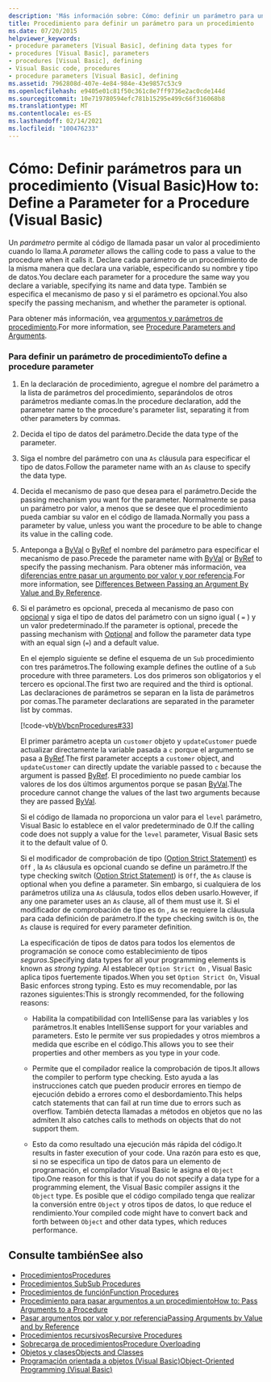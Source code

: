 ```yaml
---
description: 'Más información sobre: Cómo: definir un parámetro para un procedimiento (Visual Basic)'
title: Procedimiento para definir un parámetro para un procedimiento
ms.date: 07/20/2015
helpviewer_keywords:
- procedure parameters [Visual Basic], defining data types for
- procedures [Visual Basic], parameters
- procedures [Visual Basic], defining
- Visual Basic code, procedures
- procedure parameters [Visual Basic], defining
ms.assetid: 7962808d-407e-4e84-984e-43e9857c53c9
ms.openlocfilehash: e9405e01c81f50c361c8e7ff9736e2ac0cde144d
ms.sourcegitcommit: 10e719780594efc781b15295e499c66f316068b8
ms.translationtype: MT
ms.contentlocale: es-ES
ms.lasthandoff: 02/14/2021
ms.locfileid: "100476233"
---
```

# <a name="how-to-define-a-parameter-for-a-procedure-visual-basic"></a><span data-ttu-id="73562-103">Cómo: Definir parámetros para un procedimiento (Visual Basic)</span><span class="sxs-lookup"><span data-stu-id="73562-103">How to: Define a Parameter for a Procedure (Visual Basic)</span></span>

<span data-ttu-id="73562-104">Un *parámetro* permite al código de llamada pasar un valor al procedimiento cuando lo llama.</span><span class="sxs-lookup"><span data-stu-id="73562-104">A *parameter* allows the calling code to pass a value to the procedure when it calls it.</span></span> <span data-ttu-id="73562-105">Declare cada parámetro de un procedimiento de la misma manera que declara una variable, especificando su nombre y tipo de datos.</span><span class="sxs-lookup"><span data-stu-id="73562-105">You declare each parameter for a procedure the same way you declare a variable, specifying its name and data type.</span></span> <span data-ttu-id="73562-106">También se especifica el mecanismo de paso y si el parámetro es opcional.</span><span class="sxs-lookup"><span data-stu-id="73562-106">You also specify the passing mechanism, and whether the parameter is optional.</span></span>  
  
 <span data-ttu-id="73562-107">Para obtener más información, vea [argumentos y parámetros de procedimiento](./procedure-parameters-and-arguments.md).</span><span class="sxs-lookup"><span data-stu-id="73562-107">For more information, see [Procedure Parameters and Arguments](./procedure-parameters-and-arguments.md).</span></span>  
  
### <a name="to-define-a-procedure-parameter"></a><span data-ttu-id="73562-108">Para definir un parámetro de procedimiento</span><span class="sxs-lookup"><span data-stu-id="73562-108">To define a procedure parameter</span></span>  
  
1. <span data-ttu-id="73562-109">En la declaración de procedimiento, agregue el nombre del parámetro a la lista de parámetros del procedimiento, separándolos de otros parámetros mediante comas.</span><span class="sxs-lookup"><span data-stu-id="73562-109">In the procedure declaration, add the parameter name to the procedure's parameter list, separating it from other parameters by commas.</span></span>  
  
2. <span data-ttu-id="73562-110">Decida el tipo de datos del parámetro.</span><span class="sxs-lookup"><span data-stu-id="73562-110">Decide the data type of the parameter.</span></span>  
  
3. <span data-ttu-id="73562-111">Siga el nombre del parámetro con una `As` cláusula para especificar el tipo de datos.</span><span class="sxs-lookup"><span data-stu-id="73562-111">Follow the parameter name with an `As` clause to specify the data type.</span></span>  
  
4. <span data-ttu-id="73562-112">Decida el mecanismo de paso que desea para el parámetro.</span><span class="sxs-lookup"><span data-stu-id="73562-112">Decide the passing mechanism you want for the parameter.</span></span> <span data-ttu-id="73562-113">Normalmente se pasa un parámetro por valor, a menos que se desee que el procedimiento pueda cambiar su valor en el código de llamada.</span><span class="sxs-lookup"><span data-stu-id="73562-113">Normally you pass a parameter by value, unless you want the procedure to be able to change its value in the calling code.</span></span>  
  
5. <span data-ttu-id="73562-114">Anteponga a [ByVal](../../../language-reference/modifiers/byval.md) o [ByRef](../../../language-reference/modifiers/byref.md) el nombre del parámetro para especificar el mecanismo de paso.</span><span class="sxs-lookup"><span data-stu-id="73562-114">Precede the parameter name with [ByVal](../../../language-reference/modifiers/byval.md) or [ByRef](../../../language-reference/modifiers/byref.md) to specify the passing mechanism.</span></span> <span data-ttu-id="73562-115">Para obtener más información, vea [diferencias entre pasar un argumento por valor y por referencia](./differences-between-passing-an-argument-by-value-and-by-reference.md).</span><span class="sxs-lookup"><span data-stu-id="73562-115">For more information, see [Differences Between Passing an Argument By Value and By Reference](./differences-between-passing-an-argument-by-value-and-by-reference.md).</span></span>  
  
6. <span data-ttu-id="73562-116">Si el parámetro es opcional, preceda al mecanismo de paso con [opcional](../../../language-reference/modifiers/optional.md) y siga el tipo de datos del parámetro con un signo igual ( `=` ) y un valor predeterminado.</span><span class="sxs-lookup"><span data-stu-id="73562-116">If the parameter is optional, precede the passing mechanism with [Optional](../../../language-reference/modifiers/optional.md) and follow the parameter data type with an equal sign (`=`) and a default value.</span></span>  
  
     <span data-ttu-id="73562-117">En el ejemplo siguiente se define el esquema de un `Sub` procedimiento con tres parámetros.</span><span class="sxs-lookup"><span data-stu-id="73562-117">The following example defines the outline of a `Sub` procedure with three parameters.</span></span> <span data-ttu-id="73562-118">Los dos primeros son obligatorios y el tercero es opcional.</span><span class="sxs-lookup"><span data-stu-id="73562-118">The first two are required and the third is optional.</span></span> <span data-ttu-id="73562-119">Las declaraciones de parámetros se separan en la lista de parámetros por comas.</span><span class="sxs-lookup"><span data-stu-id="73562-119">The parameter declarations are separated in the parameter list by commas.</span></span>  
  
     [!code-vb[VbVbcnProcedures#33](~/samples/snippets/visualbasic/VS_Snippets_VBCSharp/VbVbcnProcedures/VB/Class1.vb#33)]  
  
     <span data-ttu-id="73562-120">El primer parámetro acepta un `customer` objeto y `updateCustomer` puede actualizar directamente la variable pasada a `c` porque el argumento se pasa a [ByRef](../../../language-reference/modifiers/byref.md).</span><span class="sxs-lookup"><span data-stu-id="73562-120">The first parameter accepts a `customer` object, and `updateCustomer` can directly update the variable passed to `c` because the argument is passed [ByRef](../../../language-reference/modifiers/byref.md).</span></span> <span data-ttu-id="73562-121">El procedimiento no puede cambiar los valores de los dos últimos argumentos porque se pasan [ByVal](../../../language-reference/modifiers/byval.md).</span><span class="sxs-lookup"><span data-stu-id="73562-121">The procedure cannot change the values of the last two arguments because they are passed [ByVal](../../../language-reference/modifiers/byval.md).</span></span>  
  
     <span data-ttu-id="73562-122">Si el código de llamada no proporciona un valor para el `level` parámetro, Visual Basic lo establece en el valor predeterminado de 0.</span><span class="sxs-lookup"><span data-stu-id="73562-122">If the calling code does not supply a value for the `level` parameter, Visual Basic sets it to the default value of 0.</span></span>  
  
     <span data-ttu-id="73562-123">Si el modificador de comprobación de tipo ([Option Strict Statement](../../../language-reference/statements/option-strict-statement.md)) es `Off` , la `As` cláusula es opcional cuando se define un parámetro.</span><span class="sxs-lookup"><span data-stu-id="73562-123">If the type checking switch ([Option Strict Statement](../../../language-reference/statements/option-strict-statement.md)) is `Off`, the `As` clause is optional when you define a parameter.</span></span> <span data-ttu-id="73562-124">Sin embargo, si cualquiera de los parámetros utiliza una `As` cláusula, todos ellos deben usarlo.</span><span class="sxs-lookup"><span data-stu-id="73562-124">However, if any one parameter uses an `As` clause, all of them must use it.</span></span> <span data-ttu-id="73562-125">Si el modificador de comprobación de tipo es `On` , `As` se requiere la cláusula para cada definición de parámetro.</span><span class="sxs-lookup"><span data-stu-id="73562-125">If the type checking switch is `On`, the `As` clause is required for every parameter definition.</span></span>  
  
     <span data-ttu-id="73562-126">La especificación de tipos de datos para todos los elementos de programación se conoce como establecimiento de tipos *seguros*.</span><span class="sxs-lookup"><span data-stu-id="73562-126">Specifying data types for all your programming elements is known as *strong typing*.</span></span> <span data-ttu-id="73562-127">Al establecer `Option Strict On` , Visual Basic aplica tipos fuertemente tipados.</span><span class="sxs-lookup"><span data-stu-id="73562-127">When you set `Option Strict On`, Visual Basic enforces strong typing.</span></span> <span data-ttu-id="73562-128">Esto es muy recomendable, por las razones siguientes:</span><span class="sxs-lookup"><span data-stu-id="73562-128">This is strongly recommended, for the following reasons:</span></span>  
  
    - <span data-ttu-id="73562-129">Habilita la compatibilidad con IntelliSense para las variables y los parámetros.</span><span class="sxs-lookup"><span data-stu-id="73562-129">It enables IntelliSense support for your variables and parameters.</span></span> <span data-ttu-id="73562-130">Esto le permite ver sus propiedades y otros miembros a medida que escribe en el código.</span><span class="sxs-lookup"><span data-stu-id="73562-130">This allows you to see their properties and other members as you type in your code.</span></span>  
  
    - <span data-ttu-id="73562-131">Permite que el compilador realice la comprobación de tipos.</span><span class="sxs-lookup"><span data-stu-id="73562-131">It allows the compiler to perform type checking.</span></span> <span data-ttu-id="73562-132">Esto ayuda a las instrucciones catch que pueden producir errores en tiempo de ejecución debido a errores como el desbordamiento.</span><span class="sxs-lookup"><span data-stu-id="73562-132">This helps catch statements that can fail at run time due to errors such as overflow.</span></span> <span data-ttu-id="73562-133">También detecta llamadas a métodos en objetos que no las admiten.</span><span class="sxs-lookup"><span data-stu-id="73562-133">It also catches calls to methods on objects that do not support them.</span></span>  
  
    - <span data-ttu-id="73562-134">Esto da como resultado una ejecución más rápida del código.</span><span class="sxs-lookup"><span data-stu-id="73562-134">It results in faster execution of your code.</span></span> <span data-ttu-id="73562-135">Una razón para esto es que, si no se especifica un tipo de datos para un elemento de programación, el compilador Visual Basic le asigna el `Object` tipo.</span><span class="sxs-lookup"><span data-stu-id="73562-135">One reason for this is that if you do not specify a data type for a programming element, the Visual Basic compiler assigns it the `Object` type.</span></span> <span data-ttu-id="73562-136">Es posible que el código compilado tenga que realizar la conversión entre `Object` y otros tipos de datos, lo que reduce el rendimiento.</span><span class="sxs-lookup"><span data-stu-id="73562-136">Your compiled code might have to convert back and forth between `Object` and other data types, which reduces performance.</span></span>  
  
## <a name="see-also"></a><span data-ttu-id="73562-137">Consulte también</span><span class="sxs-lookup"><span data-stu-id="73562-137">See also</span></span>

- [<span data-ttu-id="73562-138">Procedimientos</span><span class="sxs-lookup"><span data-stu-id="73562-138">Procedures</span></span>](./index.md)
- [<span data-ttu-id="73562-139">Procedimientos Sub</span><span class="sxs-lookup"><span data-stu-id="73562-139">Sub Procedures</span></span>](./sub-procedures.md)
- [<span data-ttu-id="73562-140">Procedimientos de función</span><span class="sxs-lookup"><span data-stu-id="73562-140">Function Procedures</span></span>](./function-procedures.md)
- [<span data-ttu-id="73562-141">Procedimiento para pasar argumentos a un procedimiento</span><span class="sxs-lookup"><span data-stu-id="73562-141">How to: Pass Arguments to a Procedure</span></span>](./how-to-pass-arguments-to-a-procedure.md)
- [<span data-ttu-id="73562-142">Pasar argumentos por valor y por referencia</span><span class="sxs-lookup"><span data-stu-id="73562-142">Passing Arguments by Value and by Reference</span></span>](./passing-arguments-by-value-and-by-reference.md)
- [<span data-ttu-id="73562-143">Procedimientos recursivos</span><span class="sxs-lookup"><span data-stu-id="73562-143">Recursive Procedures</span></span>](./recursive-procedures.md)
- [<span data-ttu-id="73562-144">Sobrecarga de procedimientos</span><span class="sxs-lookup"><span data-stu-id="73562-144">Procedure Overloading</span></span>](./procedure-overloading.md)
- [<span data-ttu-id="73562-145">Objetos y clases</span><span class="sxs-lookup"><span data-stu-id="73562-145">Objects and Classes</span></span>](../objects-and-classes/index.md)
- [<span data-ttu-id="73562-146">Programación orientada a objetos (Visual Basic)</span><span class="sxs-lookup"><span data-stu-id="73562-146">Object-Oriented Programming (Visual Basic)</span></span>](../../concepts/object-oriented-programming.md)
